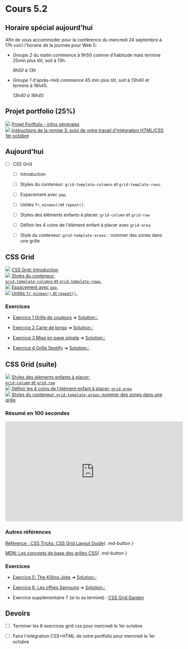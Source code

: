 # Cours 5.2
<!-- merc. 24 sept. -->
<!--
!!! Tip "Rappel"
    - Portfolio, prochaine remise: Avancement de l'intégration du portfolio: *mercredi 1er octobre*.
    - Examen à venir: *lundi le 6 octobre*. Sujets: Javascript l'API Fetch, Vue.js et Css Grid.

    -->


## Horaire spécial aujourd'hui

Afin de vous accommoder pour la conférence du mercredi 24 septembre à 17h voici l'horaire de la journée pour Web 5:

- *Groupe 2* du matin commence à 9h50 comme d'habitude mais termine 25min plus tôt, soit à 13h.
  
  *9h50 à 13h*
- *Groupe 1* d'après-midi commence 45 min plus tôt, soit à 13h40 et termine à 16h45.
  
  *13h40 à 16h45*
  

## Projet portfolio (25%)

<div class="class-content-link">
  <img src="./projets/assets/icon-portfolio.svg">
  <a href="./projets/portfolio.html">Projet Portfolio - Infos générales</a>
</div>

<div class="class-content-link">
  <img src="./projets/assets/icon-portfolio.svg">
  <a href="./projets/portfolio-remise3.html">Instructions de la remise 3: suivi de votre travail d'intégration HTML/CSS 1er octobre</a>
</div>

## Aujourd'hui

- [ ] CSS Grid
  - [ ] Introduction
  - [ ] Styles du conteneur: `grid-template-columns` et `grid-template-rows`. 
  - [ ] Espacement avec `gap`. 
  - [ ] Unités `fr`, `minmax()`et `repeat()`.
  - [ ] Styles des éléments enfants à placer: `grid-column` et `grid-row`
  - [ ] Définir les 4 coins de l'élément enfant à placer avec `grid-area`
  - [ ] Style du conteneur: `grid-template-areas`: : nommer des zones dans une grille


## CSS Grid

<div class="class-content-link">
  <img src="./css/assets/icon-grid.png">
  <a href="./css/grid/intro.html">CSS Grid: Introduction</a>
</div>

<div class="class-content-link">
  <img src="./css/assets/icon-grid.png">
  <a href="./css/grid/grid-template-cols-rows.html">Styles du conteneur: <br><code>grid-template-columns</code> et <code>grid-template-rows</code>.</a>
</div>

<div class="class-content-link">
  <img src="./css/assets/icon-grid.png">
  <a href="./css/grid/gap.html">Espacement avec <code>gap</code>.</a>
</div>

<div class="class-content-link">
  <img src="./css/assets/icon-grid.png">
  <a href="./css/grid/unites.html">Unités <code>fr</code>, <code>minmax()</code> et <code>repeat()</code>.</a>
</div>




### Exercices

- [Exercice 1 Grille de couleurs](./exercices/ex-grid-grille-couleurs/index.md) ➜ [Solution💡](https://cmontmorency365-my.sharepoint.com/:f:/g/personal/mariem_ouellet_cmontmorency_qc_ca/Ejy2j-8pBk5OoMNviPU4dxoBFiWymrkvihgbWHE1QdstIw?e=eHC1Tb)

- [Exercice 2 Carte de bingo](./exercices/ex-grid-carte-bingo/index.md) ➜ [Solution💡](https://cmontmorency365-my.sharepoint.com/:f:/g/personal/mariem_ouellet_cmontmorency_qc_ca/EvtU3ytoRT5FoFZ08PPyOwoBd9U5yfoAfEhlyv0QYJj1qA?e=ZA6hZe)

- [Exercice 3 Mise en page simple](./exercices/ex-grid-mise-en-page-simple/index.md) ➜ [Solution💡](https://cmontmorency365-my.sharepoint.com/:f:/g/personal/mariem_ouellet_cmontmorency_qc_ca/ElHDGQaowkRGh3HFyaWQ8wEBYgM-82kHkk7MqKFmS-Lc3Q?e=vdExFM)

- [Exercice 4 Grille Spotify](https://tim-montmorency.com/timdoc/582-518MO/exercices/grid-spotify/) ➜ [Solution💡](https://codepen.io/tim-momo/pen/XWogYwy)


<!--
- [Exercice Système row-col](https://tim-montmorency.com/timdoc/582-518MO/exercices/grid-systeme-col-row/)
-->

## CSS Grid (suite)

<div class="class-content-link">
  <img src="./css/assets/icon-grid.png">
  <a href="./css/grid/grid-col-row.html">Styles des éléments enfants à placer: <br><code>grid-column</code> et <code>grid-row</code></a>
</div>

<div class="class-content-link">
  <img src="./css/assets/icon-grid.png">
  <a href="./css/grid/grid-area.html">Définir les 4 coins de l'élément enfant à placer: <code>grid-area</code></a>
</div>


<div class="class-content-link">
  <img src="./css/assets/icon-grid.png">
  <a href="./css/grid/grid-template-areas.html">Styles du conteneur: <code>grid-template-areas</code>: nommer des zones dans une grille</a>
</div>


### Résumé en 100 secondes

<iframe width="560" height="315" src="https://www.youtube.com/embed/uuOXPWCh-6o?si=4Bk94Pmk8nCEE0Yy" title="YouTube video player" frameborder="0" allow="accelerometer; autoplay; clipboard-write; encrypted-media; gyroscope; picture-in-picture; web-share" referrerpolicy="strict-origin-when-cross-origin" allowfullscreen></iframe>

### Autres références

[Référence : CSS Tricks: CSS Grid Layout Guide](https://css-tricks.com/snippets/css/complete-guide-grid/){ .md-button }

[MDN: Les concepts de base des grilles CSS](https://developer.mozilla.org/fr/docs/Web/CSS/CSS_grid_layout/Basic_concepts_of_grid_layout){ .md-button }


### Exercices

- [Exercice 5: The Killing Joke](./exercices/grid-joker) ➜ [Solution💡](https://codepen.io/tim-momo/pen/abPEgdL)

- [Exercice 6: Les offres Samsung](./exercices/grid-offres-samsung) ➜ [Solution💡](https://codepen.io/tim-momo/pen/NPxrzJw) 

- Exercice supplémentaire 7 (si tu as terminé) : [CSS Grid Garden](https://cssgridgarden.com/#fr")

## Devoirs

- [ ] Terminer les 6 exercices grid css pour mercredi le 1er octobre
- [ ] Faire l'intégration CSS+HTML de votre portfolio pour mercredi le 1er octobre


<!--
TUTEUR MOMO-BOT
<button class="btn-open-modal place-bottom-right" data-modal="momobot">🤖</button>

<div class="modal" id="modal-momobot">
  <div class="modal-content">
    <span class="close">&times;</span>
    <iframe src="https://tuteur-ai-web5.netlify.app" width="100%" style="width: 100%; height: 80vh;"></iframe>
  </div>
</div>
-->

